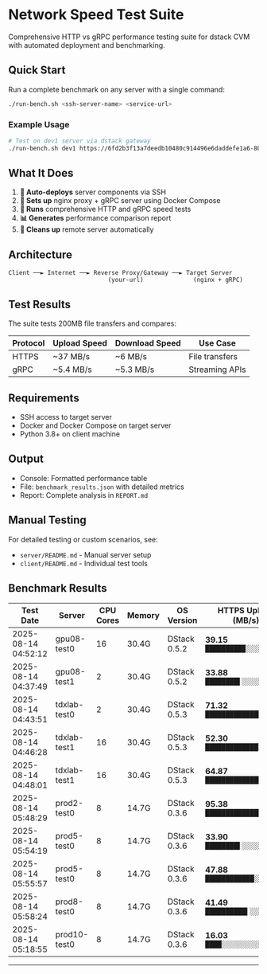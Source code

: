 # Network Speed Test Suite

Comprehensive HTTP vs gRPC performance testing suite for dstack CVM with automated deployment and benchmarking.

## Quick Start

Run a complete benchmark on any server with a single command:

```bash
./run-bench.sh <ssh-server-name> <service-url>
```

### Example Usage

```bash
# Test on dev1 server via dstack gateway
./run-bench.sh dev1 https://6fd2b3f13a7deedb10480c914496e6daddefe1a6-8090.app.kvin.wang:12004/
```

## What It Does

1. **🚀 Auto-deploys** server components via SSH
2. **🔧 Sets up** nginx proxy + gRPC server using Docker Compose
3. **🧪 Runs** comprehensive HTTP and gRPC speed tests
4. **📊 Generates** performance comparison report
5. **🧹 Cleans up** remote server automatically

## Architecture

```
Client ──► Internet ──► Reverse Proxy/Gateway ──► Target Server
                            (your-url)              (nginx + gRPC)
```

## Test Results

The suite tests 200MB file transfers and compares:

| Protocol | Upload Speed | Download Speed | Use Case |
|----------|--------------|----------------|----------|
| HTTPS | ~37 MB/s | ~6 MB/s | File transfers |
| gRPC | ~5.4 MB/s | ~5.3 MB/s | Streaming APIs |

## Requirements

- SSH access to target server
- Docker and Docker Compose on target server
- Python 3.8+ on client machine

## Output

- Console: Formatted performance table
- File: `benchmark_results.json` with detailed metrics
- Report: Complete analysis in `REPORT.md`

## Manual Testing

For detailed testing or custom scenarios, see:
- `server/README.md` - Manual server setup
- `client/README.md` - Individual test tools

## Benchmark Results

| Test Date | Server | CPU Cores | Memory | OS Version | HTTPS Upload (MB/s) | HTTPS Download (MB/s) | gRPC Upload (MB/s) | gRPC Download (MB/s) | Best Upload | Best Download |
|-----------|---------|-----------|---------|------------|--------------------|-----------------------|--------------------|----------------------|-------------|---------------|
| 2025-08-14 04:52:12 | gpu08-test0 | 16 | 30.4G | DStack 0.5.2 | **39.15**<br/>`█████████▉░░░░░░░░░░` | 5.03<br/>`█░░░░░░░░░░░░░░░░░░░` | 10.62<br/>`██████▋░░░░░░░░░░░░░` | **5.04**<br/>`█░░░░░░░░░░░░░░░░░░░` | HTTPS (39.15) | gRPC (5.04) |
| 2025-08-14 04:37:49 | gpu08-test1 | 2 | 30.4G | DStack 0.5.2 | **33.88**<br/>`████████▌░░░░░░░░░░░` | 5.76<br/>`█▏░░░░░░░░░░░░░░░░░░` | 8.47<br/>`█████▎░░░░░░░░░░░░░░` | **5.37**<br/>`█▏░░░░░░░░░░░░░░░░░░` | HTTPS (33.88) | gRPC (5.37) |
| 2025-08-14 04:43:51 | tdxlab-test0 | 2 | 30.4G | DStack 0.5.3 | **71.32**<br/>`███████████████████░` | 86.25<br/>`████████████████████` | 12.81<br/>`████████░░░░░░░░░░░░` | **91.22**<br/>`████████████████████` | HTTPS (71.32) | gRPC (91.22) |
| 2025-08-14 04:46:28 | tdxlab-test1 | 16 | 30.4G | DStack 0.5.3 | **52.30**<br/>`█████████████░░░░░░░` | 87.83<br/>`████████████████████` | 13.83<br/>`████████▋░░░░░░░░░░░` | **88.13**<br/>`████████████████████` | HTTPS (52.30) | gRPC (88.13) |
| 2025-08-14 04:48:01 | tdxlab-test1 | 16 | 30.4G | DStack 0.5.3 | **64.87**<br/>`████████████████▏░░░` | 82.63<br/>`███████████████████▏` | 14.00<br/>`████████▊░░░░░░░░░░░` | **85.53**<br/>`███████████████████▊` | HTTPS (64.87) | gRPC (85.53) |
| 2025-08-14 05:48:29 | prod2-test0 | 8 | 14.7G | DStack 0.3.6 | **95.38**<br/>`████████████████████` | 86.25<br/>`████████████████████` | 15.88<br/>`██████████░░░░░░░░░░` | **77.50**<br/>`█████████████████░░░` | HTTPS (95.38) | HTTPS (86.25) |
| 2025-08-14 05:54:19 | prod5-test0 | 8 | 14.7G | DStack 0.3.6 | **33.90**<br/>`████████▌░░░░░░░░░░░` | 32.77<br/>`███████▌░░░░░░░░░░░░` | 7.50<br/>`████▋░░░░░░░░░░░░░░░` | **29.47**<br/>`██████▊░░░░░░░░░░░░░` | HTTPS (33.90) | HTTPS (32.77) |
| 2025-08-14 05:55:57 | prod5-test0 | 8 | 14.7G | DStack 0.3.6 | **47.88**<br/>`████████████░░░░░░░░` | 48.24<br/>`███████████▏░░░░░░░░` | 9.48<br/>`██████░░░░░░░░░░░░░░` | **46.72**<br/>`██████████▊░░░░░░░░░` | HTTPS (47.88) | HTTPS (48.24) |
| 2025-08-14 05:58:24 | prod8-test0 | 8 | 14.7G | DStack 0.3.6 | **41.49**<br/>`██████████▍░░░░░░░░░` | 43.96<br/>`██████████▏░░░░░░░░░` | 7.96<br/>`█████░░░░░░░░░░░░░░░` | **62.15**<br/>`██████████████▍░░░░░` | HTTPS (41.49) | gRPC (62.15) |
| 2025-08-14 05:18:55 | prod10-test0 | 8 | 14.7G | DStack 0.3.6 | **16.03**<br/>`████░░░░░░░░░░░░░░░░` | 9.13<br/>`██▏░░░░░░░░░░░░░░░░░` | 11.47<br/>`███████▏░░░░░░░░░░░░` | **7.87**<br/>`█▊░░░░░░░░░░░░░░░░░░` | HTTPS (16.03) | HTTPS (9.13) |

---
